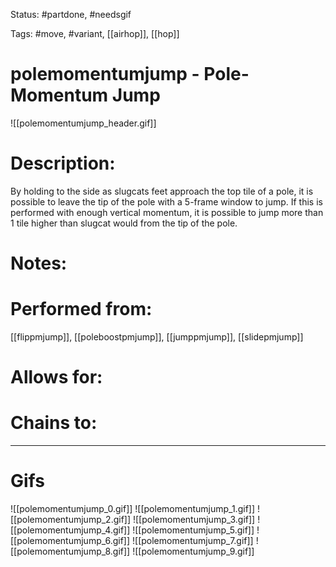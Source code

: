 Status: #partdone, #needsgif

Tags: #move, #variant, [[airhop]], [[hop]]

# polemomentumjump - Pole-Momentum Jump
![[polemomentumjump_header.gif]]
# Description:
By holding to the side as slugcats feet approach the top tile of a pole, it is possible to leave the tip of the pole with a 5-frame window to jump. If this is performed with enough vertical momentum, it is possible to jump more than 1 tile higher than slugcat would from the tip of the pole.

# Notes:


# Performed from:
[[flippmjump]], [[poleboostpmjump]], [[jumppmjump]], [[slidepmjump]]

# Allows for:


# Chains to:


___
# Gifs
![[polemomentumjump_0.gif]]
![[polemomentumjump_1.gif]]
![[polemomentumjump_2.gif]]
![[polemomentumjump_3.gif]]
![[polemomentumjump_4.gif]]
![[polemomentumjump_5.gif]]
![[polemomentumjump_6.gif]]
![[polemomentumjump_7.gif]]
![[polemomentumjump_8.gif]]
![[polemomentumjump_9.gif]]